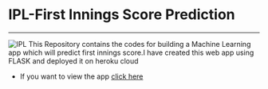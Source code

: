 # IPL-First Innings Score Prediction
-------
![IPL](https://www.google.com/imgres?imgurl=https%3A%2F%2Fsecureservercdn.net%2F198.71.233.138%2Fm8l.447.myftpupload.com%2Fwp-content%2Fuploads%2F2019%2F11%2FIPL-HD-Wallpaper.jpg%3Ftime%3D1594300114&imgrefurl=http%3A%2F%2Fphotosstor.com%2F2019%2F11%2F2020-ipl-hd-wallpaper-ipl-cricket-images-for-free-download%2F&tbnid=qCX8rlKhhdSC_M&vet=12ahUKEwijp4uO767sAhX653MBHfmuCzMQMygHegUIARDMAQ..i&docid=2L2q5zXrdgAwsM&w=1920&h=1080&q=ipl%20hd%20images&ved=2ahUKEwijp4uO767sAhX653MBHfmuCzMQMygHegUIARDMAQ)
This Repository contains the codes for building a Machine Learning app which will predict first innings score.I have created this web app using FLASK and deployed it on heroku cloud
- If you want to view the app
[click here](https://ipl-first-innings-score-1234.herokuapp.com/)
